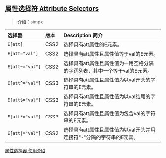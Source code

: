 ## [属性选择符 Attribute Selectors](#)
> **介绍**：simple

| 选择器              |  版本 |	Description 简介|
|:-----------------|:---|:----|
| `E[att]`         |CSS2	|选择具有att属性的E元素。|
| `E[att="val"]`   |	CSS2|	选择具有att属性且属性值等于val的E元素。|
| `E[att~="val"]`  |	CSS2|	选择具有att属性且属性值为一用空格分隔的字词列表，其中一个等于val的E元素。|
| `E[att^="val"]`  |	CSS3|	选择具有att属性且属性值为以val开头的字符串的E元素。|
| `E[att$="val"]`  |	CSS3|	选择具有att属性且属性值为以val结尾的字符串的E元素。|
| `E[att*="val"]`  |	CSS3|	选择具有att属性且属性值为包含val的字符串的E元素。|
| `E[att\|="val"]` |	CSS2|	选择具有att属性且属性值为以val开头并用连接符"-"分隔的字符串的E元素。|


[属性选择器 使用介绍](https://developer.mozilla.org/zh-CN/docs/Learn/CSS/Building_blocks/Selectors/Attribute_selectors)